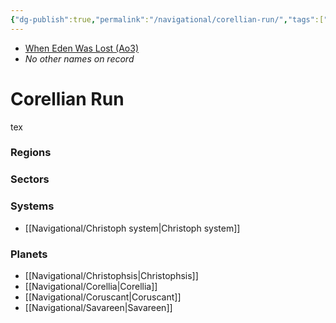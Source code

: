 ```yaml
---
{"dg-publish":true,"permalink":"/navigational/corellian-run/","tags":["map","hyperlane"]}
---
```


- [When Eden Was Lost (Ao3)](https://archiveofourown.org/works/19334440/chapters/45992584)
- *No other names on record*
# Corellian Run
tex

### Regions

### Sectors

### Systems
- [[Navigational/Christoph system\|Christoph system]]

### Planets
- [[Navigational/Christophsis\|Christophsis]]
- [[Navigational/Corellia\|Corellia]]
- [[Navigational/Coruscant\|Coruscant]]
- [[Navigational/Savareen\|Savareen]]

